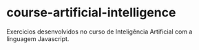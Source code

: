 # course-artificial-intelligence
Exercicios desenvolvidos no curso de Inteligência Artificial com a linguagem Javascript.
